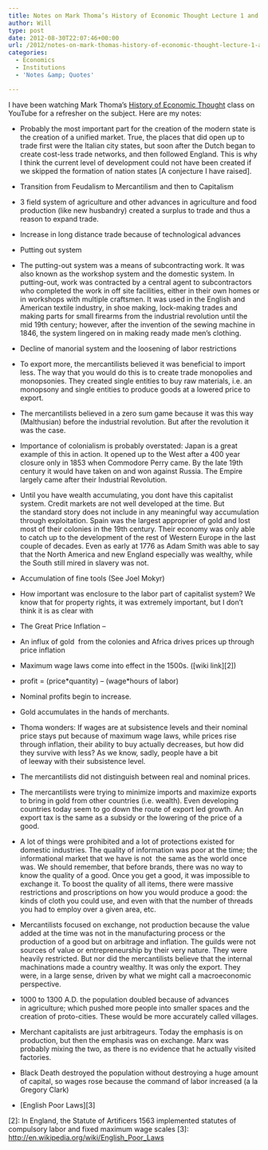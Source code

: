 ```yaml
---
title: Notes on Mark Thoma’s History of Economic Thought Lecture 1 and 2
author: Will
type: post
date: 2012-08-30T22:07:46+00:00
url: /2012/notes-on-mark-thomas-history-of-economic-thought-lecture-1-and-2/
categories:
  - Economics
  - Institutions
  - 'Notes &amp; Quotes'

---
```

I have been watching Mark Thoma&#8217;s [History of Economic Thought][1] class on YouTube for a refresher on the subject. Here are my notes:

  * Probably the most important part for the creation of the modern state is the creation of a unified market. True, the places that did open up to trade first were the Italian city states, but soon after the Dutch began to create cost-less trade networks, and then followed England. This is why I think the current level of development could not have been created if we skipped the formation of nation states [A conjecture I have raised].
  * Transition from Feudalism to Mercantilism and then to Capitalism
  * 3 field system of agriculture and other advances in agriculture and food production (like new husbandry) created a surplus to trade and thus a reason to expand trade.
  * Increase in long distance trade because of technological advances
  * Putting out system
  * The putting-out system was a means of subcontracting work. It was also known as the workshop system and the domestic system. In putting-out, work was contracted by a central agent to subcontractors who completed the work in off site facilities, either in their own homes or in workshops with multiple craftsmen. It was used in the English and American textile industry, in shoe making, lock-making trades and making parts for small firearms from the industrial revolution until the mid 19th century; however, after the invention of the sewing machine in 1846, the system lingered on in making ready made men&#8217;s clothing.

  * Decline of manorial system and the loosening of labor restrictions

  * To export more, the mercantilists believed it was beneficial to import less. The way that you would do this is to create trade monopolies and monopsonies. They created single entities to buy raw materials, i.e. an monopsony and single entities to produce goods at a lowered price to export.
  * The mercantilists believed in a zero sum game because it was this way (Malthusian) before the industrial revolution. But after the revolution it was the case.
  * Importance of colonialism is probably overstated: Japan is a great example of this in action. It opened up to the West after a 400 year closure only in 1853 when Commodore Perry came. By the late 19th century it would have taken on and won against Russia. The Empire largely came after their Industrial Revolution.
  * Until you have wealth accumulating, you dont have this capitalist system. Credit markets are not well developed at the time. But the standard story does not include in any meaningful way accumulation through exploitation. Spain was the largest approprier of gold and lost most of their colonies in the 19th century. Their economy was only able to catch up to the development of the rest of Western Europe in the last couple of decades. Even as early at 1776 as Adam Smith was able to say that the North America and new England especially was wealthy, while the South still mired in slavery was not.
  * Accumulation of fine tools (See Joel Mokyr)
  * How important was enclosure to the labor part of capitalist system? We know that for property rights, it was extremely important, but I don&#8217;t think it is as clear with
  * The Great Price Inflation &#8211;
  * An influx of gold  from the colonies and Africa drives prices up through price inflation
  * Maximum wage laws come into effect in the 1500s. ([wiki link][2])
  * profit = (price\*quantity) &#8211; (wage\*hours of labor)
  * Nominal profits begin to increase.
  * Gold accumulates in the hands of merchants.
  * Thoma wonders: If wages are at subsistence levels and their nominal price stays put because of maximum wage laws, while prices rise through inflation, their ability to buy actually decreases, but how did they survive with less? As we know, sadly, people have a bit of leeway with their subsistence level.

  * The mercantilists did not distinguish between real and nominal prices.
  * The mercantilists were trying to minimize imports and maximize exports to bring in gold from other countries (i.e. wealth). Even developing countries today seem to go down the route of export led growth. An export tax is the same as a subsidy or the lowering of the price of a good.
  * A lot of things were prohibited and a lot of protections existed for domestic industries. The quality of information was poor at the time; the informational market that we have is not  the same as the world once was. We should remember, that before brands, there was no way to know the quality of a good. Once you get a good, it was impossible to exchange it. To boost the quality of all items, there were massive restrictions and proscriptions on how you would produce a good: the kinds of cloth you could use, and even with that the number of threads you had to employ over a given area, etc.
  * Mercantilists focused on exchange, not production because the value added at the time was not in the manufacturing process or the production of a good but on arbitrage and inflation. The guilds were not sources of value or entrepreneurship by their very nature. They were heavily restricted. But nor did the mercantilists believe that the internal machinations made a country wealthy. It was only the export. They were, in a large sense, driven by what we might call a macroeconomic perspective.
  * 1000 to 1300 A.D. the population doubled because of advances in agriculture; which pushed more people into smaller spaces and the creation of proto-cities. These would be more accurately called villages.
  * Merchant capitalists are just arbitrageurs. Today the emphasis is on production, but then the emphasis was on exchange. Marx was probably mixing the two, as there is no evidence that he actually visited factories.
  * Black Death destroyed the population without destroying a huge amount of capital, so wages rose because the command of labor increased (a la Gregory Clark)
  * [English Poor Laws][3]

 [1]: http://www.youtube.com/watch?v=-0k09YfZ9Vg&list=PLF21B06A84710A48C&index=2&feature=plpp_video
 [2]: In England, the Statute of Artificers 1563 implemented statutes of compulsory labor and fixed maximum wage scales
 [3]: http://en.wikipedia.org/wiki/English_Poor_Laws